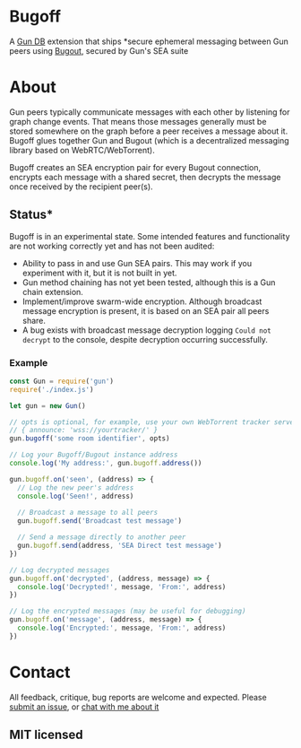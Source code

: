 # Bugoff
A [Gun DB](https://github.com/amark/gun) extension that ships *secure ephemeral messaging between Gun peers using [Bugout](https://github.com/chr15m/bugout), secured by Gun's SEA suite

# About
Gun peers typically communicate messages with each other by listening for graph change events. That means those messages generally must be stored somewhere on the graph before a peer receives a message about it. Bugoff glues together Gun and Bugout (which is a decentralized messaging library based on WebRTC/WebTorrent).

Bugoff creates an SEA encryption pair for every Bugout connection, encrypts each message with a shared secret, then decrypts the message once received by the recipient peer(s).

## Status*
Bugoff is in an experimental state. Some intended features and functionality are not working correctly yet and has not been audited:

- Ability to pass in and use Gun SEA pairs. This may work if you experiment with it, but it is not built in yet.
- Gun method chaining has not yet been tested, although this is a Gun chain extension.
- Implement/improve swarm-wide encryption. Although broadcast message encryption is present, it is based on an SEA pair all peers share.
- A bug exists with broadcast message decryption logging `Could not decrypt` to the console, despite decryption occurring successfully.

### Example
```js
const Gun = require('gun')
require('./index.js')

let gun = new Gun()

// opts is optional, for example, use your own WebTorrent tracker server:
// { announce: 'wss://yourtracker/' }
gun.bugoff('some room identifier', opts)

// Log your Bugoff/Bugout instance address
console.log('My address:', gun.bugoff.address())

gun.bugoff.on('seen', (address) => {
  // Log the new peer's address
  console.log('Seen!', address)
  
  // Broadcast a message to all peers
  gun.bugoff.send('Broadcast test message')

  // Send a message directly to another peer
  gun.bugoff.send(address, 'SEA Direct test message')
})

// Log decrypted messages
gun.bugoff.on('decrypted', (address, message) => {
  console.log('Decrypted!', message, 'From:', address)
})

// Log the encrypted messages (may be useful for debugging)
gun.bugoff.on('message', (address, message) => {
  console.log('Encrypted:', message, 'From:', address)
})
```

# Contact
All feedback, critique, bug reports are welcome and expected. Please [submit an issue](https://github.com/draeder/bugoff/issues), or [chat with me about it](https://chat.gun.eco)

## MIT licensed
